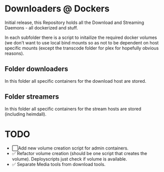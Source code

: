 # Downloaders @ Dockers

Initial release, this Repository holds all the Download and Streaming Daemons - all dockerized and stuff.

In each subfolder there is a script to initailize the required docker volumes (we don't want to use local bind mounts so as not to be dependent on host specific mounts (except the transcode folder for plex for hopefully obvious reasons).

## Folder downloaders
In this folder all specific containers for the download host are stored.

## Folder streamers
In this folder all specific containers for the stream hosts are stored (including heimdall).


# TODO
- :white_large_square:Add new volume creation script for admin containers.
- :white_check_mark: Refactor volume creation (should be one script that creates the volume). Deployscripts just check if volume is available.
- :white_check_mark: Separate Media tools from download tools.
